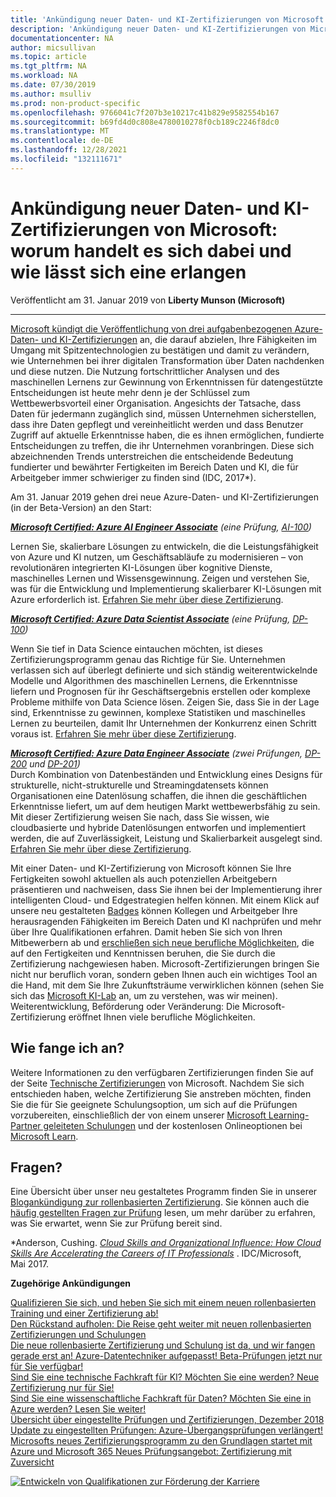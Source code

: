 ```yaml
---
title: 'Ankündigung neuer Daten- und KI-Zertifizierungen von Microsoft: worum handelt es sich dabei und wie lässt sich eine erlangen | Microsoft-Dokumentation'
description: 'Ankündigung neuer Daten- und KI-Zertifizierungen von Microsoft: worum handelt es sich dabei und wie lässt sich eine erlangen'
documentationcenter: NA
author: micsullivan
ms.topic: article
ms.tgt_pltfrm: NA
ms.workload: NA
ms.date: 07/30/2019
ms.author: msulliv
ms.prod: non-product-specific
ms.openlocfilehash: 9766041c7f207b3e10217c41b829e9582554b167
ms.sourcegitcommit: b69fd4d0c808e4780010278f0cb189c2246f8dc0
ms.translationtype: MT
ms.contentlocale: de-DE
ms.lasthandoff: 12/28/2021
ms.locfileid: "132111671"
---
```

# <a name="announcing-new-data-and-ai-certifications-from-microsoft-what-they-are-and-how-to-earn-one"></a>Ankündigung neuer Daten- und KI-Zertifizierungen von Microsoft: worum handelt es sich dabei und wie lässt sich eine erlangen

Veröffentlicht am 31. Januar 2019 von **Liberty Munson (Microsoft)**

___

[Microsoft kündigt die Veröffentlichung von drei aufgabenbezogenen Azure-Daten- und KI-Zertifizierungen](https://www.microsoft.com/en-us/learning/community-blog-post.aspx?BlogId=8&Id=375200) an, die darauf abzielen, Ihre Fähigkeiten im Umgang mit Spitzentechnologien zu bestätigen und damit zu verändern, wie Unternehmen bei ihrer digitalen Transformation über Daten nachdenken und diese nutzen. Die Nutzung fortschrittlicher Analysen und des maschinellen Lernens zur Gewinnung von Erkenntnissen für datengestützte Entscheidungen ist heute mehr denn je der Schlüssel zum Wettbewerbsvorteil einer Organisation. Angesichts der Tatsache, dass Daten für jedermann zugänglich sind, müssen Unternehmen sicherstellen, dass ihre Daten gepflegt und vereinheitlicht werden und dass Benutzer Zugriff auf aktuelle Erkenntnisse haben, die es ihnen ermöglichen, fundierte Entscheidungen zu treffen, die ihr Unternehmen voranbringen. Diese sich abzeichnenden Trends unterstreichen die entscheidende Bedeutung fundierter und bewährter Fertigkeiten im Bereich Daten und KI, die für Arbeitgeber immer schwieriger zu finden sind (IDC, 2017*).

Am 31. Januar 2019 gehen drei neue Azure-Daten- und KI-Zertifizierungen (in der Beta-Version) an den Start:

***[Microsoft Certified: Azure AI Engineer Associate](https://www.microsoft.com/learning/azure-ai-engineer.aspx)** (eine Prüfung, [AI-100](https://www.microsoft.com/learning/exam-AI-100.aspx))*  

Lernen Sie, skalierbare Lösungen zu entwickeln, die die Leistungsfähigkeit von Azure und KI nutzen, um Geschäftsabläufe zu modernisieren – von revolutionären integrierten KI-Lösungen über kognitive Dienste, maschinelles Lernen und Wissensgewinnung. Zeigen und verstehen Sie, was für die Entwicklung und Implementierung skalierbarer KI-Lösungen mit Azure erforderlich ist. [Erfahren Sie mehr über diese Zertifizierung](https://www.microsoft.com/en-us/learning/community-blog-post.aspx?BlogId=8&Id=375192).

***[Microsoft Certified: Azure Data Scientist Associate](https://www.microsoft.com/learning/azure-data-scientist.aspx)** (eine Prüfung, [DP-100](https://www.microsoft.com/learning/exam-DP-100.aspx))*

Wenn Sie tief in Data Science eintauchen möchten, ist dieses Zertifizierungsprogramm genau das Richtige für Sie. Unternehmen verlassen sich auf überlegt definierte und sich ständig weiterentwickelnde Modelle und Algorithmen des maschinellen Lernens, die Erkenntnisse liefern und Prognosen für ihr Geschäftsergebnis erstellen oder komplexe Probleme mithilfe von Data Science lösen. Zeigen Sie, dass Sie in der Lage sind, Erkenntnisse zu gewinnen, komplexe Statistiken und maschinelles Lernen zu beurteilen, damit Ihr Unternehmen der Konkurrenz einen Schritt voraus ist. [Erfahren Sie mehr über diese Zertifizierung](https://www.microsoft.com/en-us/learning/community-blog-post.aspx?BlogId=8&Id=375193).

***[Microsoft Certified: Azure Data Engineer Associate](https://www.microsoft.com/learning/azure-data-engineer.aspx)** (zwei Prüfungen, [DP-200](https://www.microsoft.com/learning/exam-DP-200.aspx) und [DP-201](https://www.microsoft.com/learning/exam-DP-201.aspx))*  
Durch Kombination von Datenbeständen und Entwicklung eines Designs für strukturelle, nicht-strukturelle und Streamingdatensets können Organisationen eine Datenlösung schaffen, die ihnen die geschäftlichen Erkenntnisse liefert, um auf dem heutigen Markt wettbewerbsfähig zu sein. Mit dieser Zertifizierung weisen Sie nach, dass Sie wissen, wie cloudbasierte und hybride Datenlösungen entworfen und implementiert werden, die auf Zuverlässigkeit, Leistung und Skalierbarkeit ausgelegt sind. [Erfahren Sie mehr über diese Zertifizierung](https://www.microsoft.com/en-us/learning/community-blog-post.aspx?BlogId=8&Id=375193).

Mit einer Daten- und KI-Zertifizierung von Microsoft können Sie Ihre Fertigkeiten sowohl aktuellen als auch potenziellen Arbeitgebern präsentieren und nachweisen, dass Sie ihnen bei der Implementierung ihrer intelligenten Cloud- und Edgestrategien helfen können. Mit einem Klick auf unsere neu gestalteten [Badges](https://www.microsoft.com/learning/badges.aspx) können Kollegen und Arbeitgeber Ihre herausragenden Fähigkeiten im Bereich Daten und KI nachprüfen und mehr über Ihre Qualifikationen erfahren. Damit heben Sie sich von Ihren Mitbewerbern ab und [erschließen sich neue berufliche Möglichkeiten](https://www.microsoft.com/en-us/learning/community-blog-post.aspx?BlogId=8&Id=375167), die auf den Fertigkeiten und Kenntnissen beruhen, die Sie durch die Zertifizierung nachgewiesen haben. Microsoft-Zertifizierungen bringen Sie nicht nur beruflich voran, sondern geben Ihnen auch ein wichtiges Tool an die Hand, mit dem Sie Ihre Zukunftsträume verwirklichen können (sehen Sie sich das [Microsoft KI-Lab](https://www.ailab.microsoft.com/) an, um zu verstehen, was wir meinen). Weiterentwicklung, Beförderung oder Veränderung: Die Microsoft-Zertifizierung eröffnet Ihnen viele berufliche Möglichkeiten.

## <a name="how-do-i-get-started"></a>Wie fange ich an?  

Weitere Informationen zu den verfügbaren Zertifizierungen finden Sie auf der Seite [Technische Zertifizierungen](https://www.microsoft.com/learning/browse-new-certification.aspx) von Microsoft. Nachdem Sie sich entschieden haben, welche Zertifizierung Sie anstreben möchten, finden Sie die für Sie geeignete Schulungsoption, um sich auf die Prüfungen vorzubereiten, einschließlich der von einem unserer [Microsoft Learning-Partner geleiteten Schulungen](https://www.microsoft.com/learning/course-list.aspx) und der kostenlosen Onlineoptionen bei [Microsoft Learn](https://docs.microsoft.com/learn/).

## <a name="questions"></a>Fragen?

Eine Übersicht über unser neu gestaltetes Programm finden Sie in unserer [Blogankündigung zur rollenbasierten Zertifizierung](https://www.microsoft.com/en-us/learning/community-blog-post.aspx?BlogId=8&Id=375161). Sie können auch die [häufig gestellten Fragen zur Prüfung](https://www.microsoft.com/learning/certification-exam-policies.aspx) lesen, um mehr darüber zu erfahren, was Sie erwartet, wenn Sie zur Prüfung bereit sind.

*Anderson, Cushing. *[Cloud Skills and Organizational Influence: How Cloud Skills Are Accelerating the Careers of IT Professionals](https://download.microsoft.com/download/C/3/0/C3068200-2F9B-4D8D-BF5D-32E1F7ED669A/IDC_Microsoft_How_Cloud_Skills_Are_Accelerating_IT_Pro_Careers_May_2017.pdf)* . IDC/Microsoft, Mai 2017.

**Zugehörige Ankündigungen**

[Qualifizieren Sie sich, und heben Sie sich mit einem neuen rollenbasierten Training und einer Zertifizierung ab!](https://www.microsoft.com/en-us/learning/community-blog-post.aspx?BlogId=8&Id=375161)  
 [Den Rückstand aufholen: Die Reise geht weiter mit neuen rollenbasierten Zertifizierungen und Schulungen](https://www.microsoft.com/en-us/learning/community-blog-post.aspx?BlogId=8&Id=375200)   
[Die neue rollenbasierte Zertifizierung und Schulung ist da, und wir fangen gerade erst an! ](https://www.microsoft.com/en-us/learning/community-blog-post.aspx?BlogId=8&Id=375159)[Azure-Datentechniker aufgepasst! Beta-Prüfungen jetzt nur für Sie verfügbar!](https://www.microsoft.com/en-us/learning/community-blog-post.aspx?BlogId=8&Id=375194)  
[Sind Sie eine technische Fachkraft für KI? Möchten Sie eine werden? Neue Zertifizierung nur für Sie!](https://www.microsoft.com/en-us/learning/community-blog-post.aspx?BlogId=8&Id=375192)   
[Sind Sie eine wissenschaftliche Fachkraft für Daten? Möchten Sie eine in Azure werden? Lesen Sie weiter!](https://www.microsoft.com/en-us/learning/community-blog-post.aspx?BlogId=8&Id=375193)  
[Übersicht über eingestellte Prüfungen und Zertifizierungen, Dezember 2018](https://www.microsoft.com/en-us/learning/community-blog-post.aspx?BlogId=8&Id=375189)  
[Update zu eingestellten Prüfungen: Azure-Übergangsprüfungen verlängert!](https://www.microsoft.com/en-us/learning/community-blog-post.aspx?BlogId=8&Id=375172)  
[Microsofts neues Zertifizierungsprogramm zu den Grundlagen startet mit Azure und Microsoft 365 ](https://www.microsoft.com/en-us/learning/community-blog-post.aspx?BlogId=8&Id=375177)[Neues Prüfungsangebot: Zertifizierung mit Zuversicht](https://www.microsoft.com/en-us/learning/community-blog-post.aspx?BlogId=8&Id=375201)


[![Entwickeln von Qualifikationen zur Förderung der Karriere](images/microsoft-certified-banner.png)](https://www.microsoft.com/learning/azure-training-certification.aspx?WT.icid=mva_bnr_lexawareness_usen_asi_rightrail_oct2017)